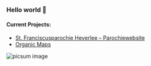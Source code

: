 ### Hello world 💚

#### Current Projects:

- [St. Franciscusparochie Heverlee – Parochiewebsite](https://github.com/users/stfranciscusparochieheverlee/projects/1)
- [Organic Maps](https://github.com/erikd256/organicmaps)


![picsum image](https://picsum.photos/id/183/2316/1544)
